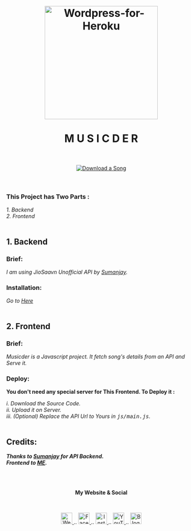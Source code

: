 <h1 align="center">
  <br>
  <a href="https://github.com/cachecleanerjeet/Musicder"><img src="https://firebasestorage.googleapis.com/v0/b/webtuhin.appspot.com/o/githubstatic%2Fmdcircle.png?alt=media&token=85f818b0-c353-47ab-ab14-27ac4405fbdd" alt="Wordpress-for-Heroku" width="300"></a>
  <br>  <br>
M U S I C D E R 
   <br> <br>  
</h1>
<p align="center">
  <a href="https://musicder.tk">
    <img src="https://firebasestorage.googleapis.com/v0/b/webtuhin.appspot.com/o/githubstatic%2Fmdbutton.png?alt=media&token=c83613d3-d49f-49ab-b653-49b2146b43ea"
         alt="Download a Song">
 </a>

<br>
<br> <br> 

### This Project has Two Parts :<br>
*1. Backend*<br>
*2. Frontend* <br><br>
## 1. Backend
### Brief:<br>
*I am using JioSaavn Unofficial API by [Sumanjay](https://github.com/cyberboysumanjay "cyberboysumanjay").*<br>
### Installation:<br>
*Go to [Here](https://github.com/cyberboysumanjay/JioSaavnAPI "Here")*<br><br>

## 2. Frontend
### Brief: <br>
*Musicder is a Javascript project. It fetch song's details from an API and Serve it.*<br>
### Deploy:<br>

**You don't need any special server for This Frontend. To Deploy it :** <br>

*i.   Download the Source Code.*<br>
*ii.  Upload it on Server.*<br>
*iii.  (Optional) Replace the API Url to Yours in <tt>js/main.js</tt>.*<br><br>


## Credits:
***Thanks to [Sumanjay](https://github.com/cyberboysumanjay "cyberboysumanjay") for API Backend.***<br>
***Frontend to [ME](https://github.com/cachecleanerjeet "ME").***

<br><br>
<p align="center"> <b>My Website & Social</b></p>
<br>
<p align="center">
 
 <a href="https://tu.hin.life">
    <img alt="Website" width="30px" src="https://firebasestorage.googleapis.com/v0/b/webtuhin.appspot.com/o/githubstatic%2Fwebsite.svg?alt=media&token=5c3ea7e0-d4f7-4566-b78a-bdee6c65f03e" />
  </a>  
..
<a href="https://fb.me/jeeetpaul">
    <img alt="Facebook" width="30px" src="https://cdn.jsdelivr.net/npm/simple-icons@3.2.0/icons/facebook.svg" />
  </a>  
..
  <a href="https://www.instagram.com/jeeetpaul">
    <img alt="Instagram" width="30px" src="https://cdn.jsdelivr.net/npm/simple-icons@3.2.0/icons/instagram.svg" />
  </a>
..
  <a href="https://www.youtube.com/channel/UCa4FMtLpYcOBtjKOZgzTFNA">
    <img alt="YouTube" width="30px" src="https://cdn.jsdelivr.net/npm/simple-icons@3.2.0/icons/youtube.svg" />
  </a>
..
  <a href="https://blog.iamtuhin.ga">
    <img alt="Blogger" width="30px" src="https://cdn.jsdelivr.net/npm/simple-icons@3.2.0/icons/blogger.svg" />
  </a>
  
</p>
